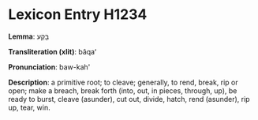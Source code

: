 # Lexicon Entry H1234

**Lemma**: בָּקַע

**Transliteration (xlit)**: bâqaʻ

**Pronunciation**: baw-kah'

**Description**:
a primitive root; to cleave; generally, to rend, break, rip or open; make a breach, break forth (into, out, in pieces, through, up), be ready to burst, cleave (asunder), cut out, divide, hatch, rend (asunder), rip up, tear, win.
